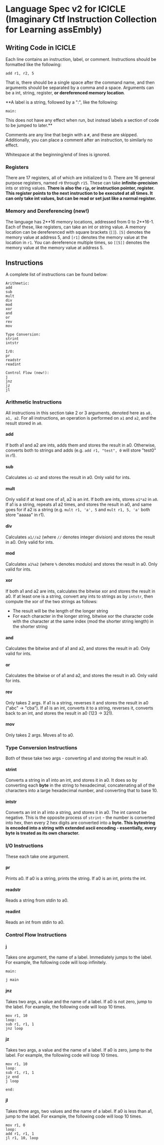 # Language Spec v2 for ICICLE (Imaginary Ctf Instruction Collection for Learning assEmbly)

## Writing Code in ICICLE

Each line contains an instruction, label, or comment. Instructions should be formatted like the following:

`add r1, r2, 5`

That is, there should be a single space after the command name, and then arguments should be separated by a comma and a space. Arguments can be a int, string, register, **or dereferenced memory location**.

**A label is a string, followed by a ":", like the following:
```
main:
```
This does not have any effect when run, but instead labels a section of code to be jumped to later.**

Comments are any line that begin with a `#`, and these are skipped. Additionally, you can place a comment after an instruction, to similarly no effect.

Whitespace at the beginning/end of lines is ignored.

### Registers

There are 17 registers, all of which are initialized to 0. There are 16 general purpose registers, named `r0` through `r15`. These can take **infinite-precision** ints or string values. **There is also the `rip`, or instruction pointer, register. This register points to the next instruction to be executed at all times. It can only take int values, but can be read or set just like a normal register.**

### Memory and Dereferencing (new!)

The language has 2\*\*16 memory locations, addressed from 0 to 2\*\*16-1. Each of these, like registers, can take an int or string value. A memory location can be dereferenced with square brackets (`[]`). `[5]` denotes the memory value at address 5, and `[r1]` denotes the memory value at the location in `r1`. You can dereference multiple times, so `[[5]]` denotes the memory value at the memory value at address 5.

## Instructions

A complete list of instructions can be found below:
```
Arithmetic:
add
sub
mult
div
mod
xor
and
or
rev
mov

Type Conversion:
strint
intstr

I/O:
pr
readstr
readint

Control Flow (new!):
j
jnz
jz
jl
```

### Arithmetic Instructions
All instructions in this section take 2 or 3 arguments, denoted here as `a0, a1, a2`. For all instructions, an operation is performed on `a1` and `a2`, and the result stored in `a0`.

#### add
If both a1 and a2 are ints, adds them and stores the result in a0. Otherwise, converts both to strings and adds (e.g. `add r1, "test", 0` will store "test0" in r1).
#### sub
Calculates `a1-a2` and stores the result in a0. Only valid for ints.
#### mult
Only valid if at least one of a1, a2 is an int. If both are ints, stores `a1*a2` in `a0`. If a1 is a string, repeats a1 a2 times, and stores the result in a0, and same goes for if a2 is a string (e.g. `mult r1, 'a', 5` and `mult r1, 5, 'a'` both store "aaaaa" in r1).
#### div
Calculates `a1//a2` (where `//` denotes integer division) and stores the result in a0. Only valid for ints.
#### mod
Calculates `a1%a2` (where `%` denotes modulo) and stores the result in a0. Only valid for ints.
#### xor
If both a1 and a2 are ints, calculates the bitwise xor and stores the result in a0. If at least one is a string, convert any ints to strings as by `intstr`, then compute the xor of the two strings as follows:
- The result will be the length of the longer string
- For each character in the longer string, bitwise xor the character code with the character at the same index (mod the shorter string length) in the shorter string

#### and
Calculates the bitwise and of a1 and a2, and stores the result in a0. Only valid for ints.
#### or
Calculates the bitwise or of a1 and a2, and stores the result in a0. Only valid for ints.
#### rev
Only takes 2 args. If a1 is a string, reverses it and stores the result in a0 ("abc" -> "cba"). If a1 is an int, converts it to a string, reverses it, converts back to an int, and stores the result in a0 (123 -> 321).
#### mov
Only takes 2 args. Moves a1 to a0.

### Type Conversion Instructions
Both of these take two args - converting a1 and storing the result in a0.
#### strint
Converts a string in a1 into an int, and stores it in a0. It does so by converting each **byte** in the string to hexadecimal, concatenating all of the characters into a large hexadecimal number, and converting that to base 10.
#### intstr
Converts an int in a1 into a string, and stores it in a0. The int cannot be negative. This is the opposite process of `strint` - the number is converted into hex, then every 2 hex digits are converted into a **byte. This bytestring is encoded into a string with extended ascii encoding - essentially, every byte is treated as its own character.**

### I/O Instructions
These each take one argument.
#### pr
Prints a0. If a0 is a string, prints the string. If a0 is an int, prints the int.
#### readstr
Reads a string from stdin to a0.
#### readint
Reads an int from stdin to a0.

### Control Flow Instructions
#### j
Takes one argument, the name of a label. Immediately jumps to the label. For example, the following code will loop infinitely.
```
main:

j main
```
#### jnz
Takes two args, a value and the name of a label. If a0 is not zero, jump to the label. For example, the following code will loop 10 times.
```
mov r1, 10
loop:
sub r1, r1, 1
jnz loop
```
#### jz
Takes two args, a value and the name of a label. If a0 is zero, jump to the label. For example, the following code will loop 10 times.
```
mov r1, 10
loop:
sub r1, r1, 1
jz end
j loop

end:
```
#### jl
Takes three args, two values and the name of a label. If a0 is less than a1, jump to the label. For example, the following code will loop 10 times.
```
mov r1, 0
loop:
add r1, r1, 1
jl r1, 10, loop
```
